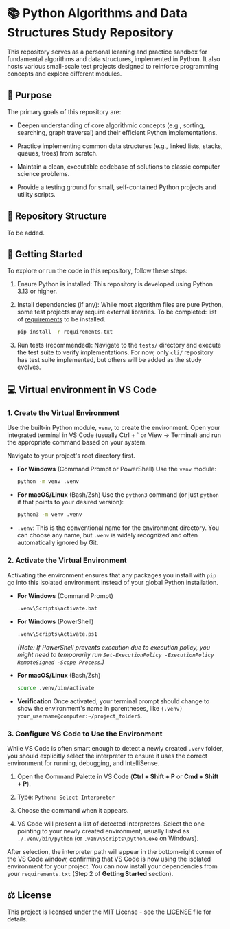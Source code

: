 # 📚 Python Algorithms and Data Structures Study Repository

This repository serves as a personal learning and practice sandbox for fundamental algorithms and data structures, implemented in Python. It also hosts various small-scale test projects designed to reinforce programming concepts and explore different modules.

## 🎯 Purpose

The primary goals of this repository are:

- Deepen understanding of core algorithmic concepts (e.g., sorting, searching, graph traversal) and their efficient Python implementations.

- Practice implementing common data structures (e.g., linked lists, stacks, queues, trees) from scratch.

- Maintain a clean, executable codebase of solutions to classic computer science problems.

- Provide a testing ground for small, self-contained Python projects and utility scripts.

## 📂 Repository Structure

To be added.

## 🚀 Getting Started

To explore or run the code in this repository, follow these steps:

1. Ensure Python is installed: This repository is developed using Python 3.13 or higher.
2. Install dependencies (if any): While most algorithm files are pure Python, some test projects may require external libraries.
   To be completed: list of [requirements](https://github.com/fernandomartinscardoso/pythonBasics/blob/main/requirements.txt) to be installed.

   ```bash
   pip install -r requirements.txt
   ```

3. Run tests (recommended): Navigate to the `tests/` directory and execute the test suite to verify implementations. For now, only `cli/` repository has test suite implemented, but others will be added as the study evolves.

## 💻 Virtual environment in VS Code

### 1. Create the Virtual Environment

Use the built-in Python module, `venv`, to create the environment. Open your integrated terminal in VS Code (usually Ctrl + ` or View -> Terminal) and run the appropriate command based on your system.

Navigate to your project's root directory first.

- __For Windows__ (Command Prompt or PowerShell)
  Use the `venv` module:

  ```bash
  python -m venv .venv
  ```

- __For macOS/Linux__ (Bash/Zsh)
  Use the `python3` command (or just `python` if that points to your desired version):

  ```bash
  python3 -m venv .venv
  ```

- `.venv`: This is the conventional name for the environment directory. You can choose any name, but `.venv` is widely recognized and often automatically ignored by Git.

### 2. Activate the Virtual Environment

Activating the environment ensures that any packages you install with `pip` go into this isolated environment instead of your global Python installation.

- __For Windows__ (Command Prompt)

  ```bash
  .venv\Scripts\activate.bat
  ```

- __For Windows__ (PowerShell)

  ```bash
  .venv\Scripts\Activate.ps1
  ```

  _(Note: If PowerShell prevents execution due to execution policy, you might need to temporarily run `Set-ExecutionPolicy -ExecutionPolicy RemoteSigned -Scope Process`.)_

- __For macOS/Linux__ (Bash/Zsh)

  ```bash
  source .venv/bin/activate
  ```

- __Verification__
  Once activated, your terminal prompt should change to show the environment's name in parentheses, like `(.venv) your_username@computer:~/project_folder$`.

### 3. Configure VS Code to Use the Environment

While VS Code is often smart enough to detect a newly created `.venv` folder, you should explicitly select the interpreter to ensure it uses the correct environment for running, debugging, and IntelliSense.

1. Open the Command Palette in VS Code (__Ctrl + Shift + P__ or __Cmd + Shift + P__).

2. Type: `Python: Select Interpreter`

3. Choose the command when it appears.

4. VS Code will present a list of detected interpreters. Select the one pointing to your newly created environment, usually listed as `./.venv/bin/python` (or `.venv\Scripts\python.exe` on Windows).

After selection, the interpreter path will appear in the bottom-right corner of the VS Code window, confirming that VS Code is now using the isolated environment for your project. You can now install your dependencies from your `requirements.txt` (Step 2 of __Getting Started__ section).

## ⚖️ License

This project is licensed under the MIT License - see the [LICENSE](https://github.com/fernandomartinscardoso/pythonBasics/blob/main/LICENSE) file for details.
